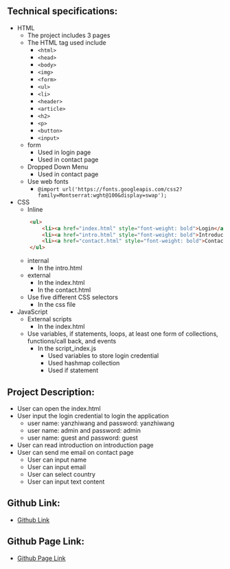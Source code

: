 ## Technical specifications: 
 - HTML 
    - The project includes 3 pages 
    - The HTML tag used include 
        - `<html>`
        - `<head>`
        - `<body>` 
        - `<img>` 
        - `<form>` 
        - `<ul>` 
        - `<li>` 
        - `<header>` 
        - `<article>` 
        - `<h2>` 
        - `<p>` 
        - `<button>` 
        - `<input>` 
    - form 
        - Used in login page 
        - Used in contact page 
    - Dropped Down Menu 
        - Used in contact page 
    - Use web fonts 
        - `@import url('https://fonts.googleapis.com/css2?family=Montserrat:wght@100&display=swap');`
- CSS 
    - Inline 
    ```html
        <ul>
            <li><a href="index.html" style="font-weight: bold">Login</a></li>
            <li><a href="intro.html" style="font-weight: bold">Introduction</a></li>
            <li><a href="contact.html" style="font-weight: bold">Contact</a></li>
        </ul>
    ```
    - internal 
        - In the intro.html
    - external 
        - In the index.html 
        - In the contact.html 
    - Use five different CSS selectors 
        - In the css file 
- JavaScript 
    - External scripts 
        - In the index.html 
    - Use variables, if statements, loops, at least one form of collections, functions/call back, and events 
        - In the script_index.js
            - Used variables to store login credential 
            - Used hashmap collection 
            - Used if statement 


## Project Description:
 - User can open the index.html
 - User input the login credential to login the application 
    - user name: yanzhiwang and password: yanzhiwang 
    - user name: admin and password: admin
    - user name: guest and password: guest 
- User can read introduction on introduction page 
- User can send me email on contact page 
    - User can input name 
    - User can input email 
    - User can select country 
    - User can input text content 

## Github Link: 
 - [Github Link](https://github.com/yxw1001827416/Introduction)

## Github Page Link: 
 - [Github Page Link](https://yxw1001827416.github.io/Introduction/)
